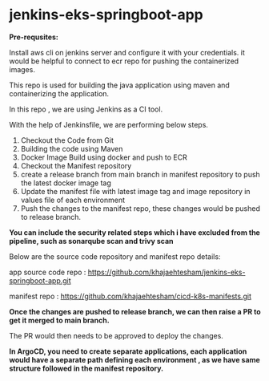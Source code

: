 # jenkins-eks-springboot-app

**Pre-requsites:**

  Install aws cli on jenkins server and configure it with your credentials. it would be helpful to connect to ecr repo for pushing the containerized images.

This repo is used for building the java application using maven and containerizing the application. 

In this repo , we are using Jenkins as a CI tool. 


With the help of Jenkinsfile, we are performing below steps.

1. Checkout the Code from Git
2. Building the code using Maven
3. Docker Image Build using docker and push to ECR
4. Checkout the Manifest repository
5. create a release branch from main branch in manifest repository to push the latest docker image tag
6. Update the manifest file with latest image tag and image repository in values file of each environment
7. Push the changes to the manifest repo, these changes would be pushed to release branch. 

**You can include the security related steps which i have excluded from the pipeline, such as sonarqube scan and trivy scan**

Below are the source code repository and manifest repo details: 

app source code repo : https://github.com/khajaehtesham/jenkins-eks-springboot-app.git


manifest repo :  https://github.com/khajaehtesham/cicd-k8s-manifests.git

**Once the changes are pushed to release branch, we can then raise a PR to get it merged to main branch.**

The PR would then needs to be approved to deploy the changes. 



**In ArgoCD, you need to create separate applications, each application would have a separate path defining each environment , as we have same structure followed in the manifest repository.**
